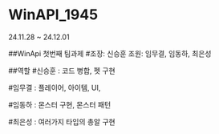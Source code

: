 # WinAPI_1945
24.11.28 ~ 24.12.01

##WinApi 첫번째 팀과제
#조장: 신승훈 조원: 임무결, 임동하, 최은성

##역할
#신승훈 : 코드 병합, 펫 구현

#임무결 : 플레이어, 아이템, UI,

#임동하 : 몬스터 구현, 몬스터 패턴

#최은성 : 여러가지 타입의 총알 구현
